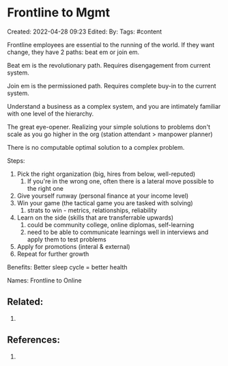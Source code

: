 # Frontline to Mgmt
Created: 2022-04-28 09:23
Edited: 
By: 
Tags: #content 

Frontline employees are essential to the running of the world. If they want change, they have 2 paths: beat em or join em.

Beat em is the revolutionary path. Requires disengagement from current system.

Join em is the permissioned path. Requires complete buy-in to the current system.

Understand a business as a complex system, and you are intimately familiar with one level of the hierarchy.

The great eye-opener. Realizing your simple solutions to problems don't scale as you go higher in the org (station attendant > manpower planner)

There is no computable optimal solution to a complex problem.

Steps:
1. Pick the right organization (big, hires from below, well-reputed)
	1. If you're in the wrong one, often there is a lateral move possible to the right one
2. Give yourself runway (personal finance at your income level)
3. Win your game (the tactical game you are tasked with solving)
	1. strats to win - metrics, relationships, reliability
4. Learn on the side (skills that are transferrable upwards)
	1. could be community college, online diplomas, self-learning
	2. need to be able to communicate learnings well in interviews and apply them to test problems
5. Apply for promotions (interal & external)
6. Repeat for further growth

Benefits:
Better sleep cycle = better health

Names:
Frontline to Online

## Related:
1. 

## References:
1. 